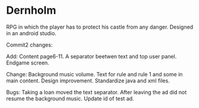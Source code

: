# Dernholm
RPG in which the player has to protect his castle from any danger. Designed in an android studio.

Commit2 changes:

Add: 
Content page6-11.
A separator beetwen text and top user panel.
Endgame screen.

Change: 
Background music volume.
Text for rule and rule 1 and some in main content.
Design improvement.
Standardize java and xml files.

Bugs: 
Taking a loan moved the text separator.
After leaving the ad did not resume the background music.
Update id of test ad.
